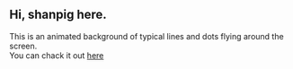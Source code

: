 ## Hi, shanpig here.
This is an animated background of typical lines and dots flying around the screen. <br>
You can chack it out <a href="https://shanpig.github.io/front-end-programming/animated-background/">here</a>

